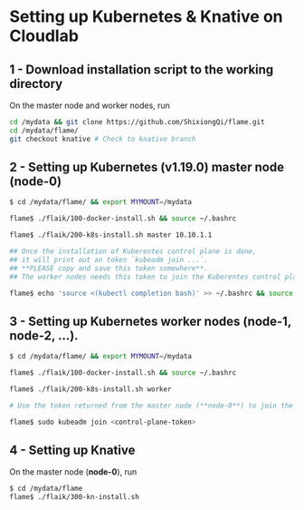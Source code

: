 # Setting up Kubernetes & Knative on Cloudlab

## 1 - Download installation script to the working directory
On the master node and worker nodes, run
```bash
cd /mydata && git clone https://github.com/ShixiongQi/flame.git
cd /mydata/flame/
git checkout knative # Check to knative branch
```

## 2 - Setting up Kubernetes (v1.19.0) master node (**node-0**)
```bash
$ cd /mydata/flame/ && export MYMOUNT=/mydata

flame$ ./flaik/100-docker-install.sh && source ~/.bashrc

flame$ ./flaik/200-k8s-install.sh master 10.10.1.1

## Once the installation of Kuberentes control plane is done, 
## it will print out an token `kubeadm join ...`. 
## **PLEASE copy and save this token somewhere**. 
## The worker nodes needs this token to join the Kuberentes control plane.

flame$ echo 'source <(kubectl completion bash)' >> ~/.bashrc && source ~/.bashrc
```

## 3 - Setting up Kubernetes worker nodes (**node-1**, **node-2**, ...).
```bash
$ cd /mydata/flame/ && export MYMOUNT=/mydata

flame$ ./flaik/100-docker-install.sh && source ~/.bashrc

flame$ ./flaik/200-k8s-install.sh worker

# Use the token returned from the master node (**node-0**) to join the Kubernetes control plane. Run `sudo kubeadm join ...` with the token just saved. Please run the `kubeadm join` command with *sudo*

flame$ sudo kubeadm join <control-plane-token>
```

## 4 - Setting up Knative
On the master node (**node-0**), run
```bash
$ cd /mydata/flame
flame$ ./flaik/300-kn-install.sh
```

<!-- 1. Run `./100-docker_install.sh` without *sudo* on both *master* node and *worker* node
2. Run `source ~/.bashrc`
3. On *master* node, run `./200-k8s_install.sh master <master node IP address>`
4. On *worker* node, run `./200-k8s_install.sh worker` and then use the `kubeadm join ...` command obtained at the end of the previous step run in the master node to join the k8s cluster. Run the `kubeadm join` command with *sudo*

```
sudo kubeadm join 10.10.1.1:6443 --token btytkp.7nh8pawcdsi23g4x \
	--discovery-token-ca-cert-hash sha256:9d1802d5451e559b5c076db6901865b164bd201ed46ce38c1cba03e89618e027 
```

6. run `echo 'source <(kubectl completion bash)' >>~/.bashrc && source ~/.bashrc` -->